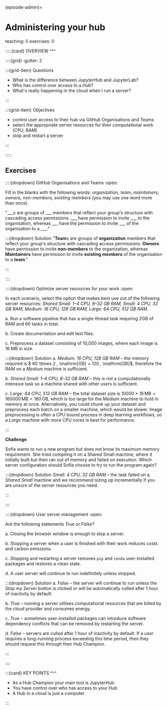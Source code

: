 (episode-admin)=
# Administering your hub

teaching: 0
exercises: 0

:::::{card} 
OVERVIEW
^^^

::::{grid}
:gutter: 2

:::{grid-item}
Questions

- What is the difference between JupyterHub and JupyterLab?
- Who has control over access to a Hub?
- What's really happening in the cloud when I run a server?

:::

:::{grid-item}
Objectives

- control user access to their hub via GitHub Organisations and Teams
- select the appropriate server resources for their computational work (CPU, RAM)
- stop and restart a server

:::

:::::

## Exercises

::::{dropdown} GitHub Organisations and Teams
:open:

Fill in the blanks with the following words: *organization, team, maintainers, owners, non-members, existing members* (you may use one word more than once).

"___s are groups of ___ members that reflect your group's structure with cascading access permissions. ___ have permission to invite ___ to the organisation, whereas ___ have the permission to invite ___ of the organisation to a ___."

:::{dropdown} Solution
"**Team**s are groups of **organization** members that reflect your group's structure with cascading access permissions. **Owners** have permission to invite **non-members** to the organization, whereas **Maintainers** have permission to invite **existing members** of the organisation to a **team**."

:::

::::

::::{dropdown} Optimize server resources for your work
:open:

In each scenario, select the option that makes best use out of the following server resources: *Shared Small: 1–4 CPU, 8–32 GB RAM, Small: 4 CPU, 32 GB RAM, Medium: 16 CPU, 128 GB RAM, Large: 64 CPU, 512 GB RAM*.

a. Run a software pipeline that has a single-thread task requiring 2GB of RAM and 60 tasks in total.

b. Create documentation and edit text files.

c. Preprocess a dataset consisting of 10,000 images, where each image is 16 MB in size.

:::{dropdown} Solution
a. *Medium: 16 CPU, 128 GB RAM* – the memory required is $ 60 \times 2 \, \mathrm{GB} = 120 \, \mathrm{GB}$, therefore the RAM on a *Medium* machine is sufficient.

b. *Shared Small: 1–4 CPU, 8–32 GB RAM* – this is not a computationally intensive task so a machine shared with other users is sufficient.

c. *Large: 64 CPU, 512 GB RAM* – the total dataset size is $10000 \times 16 \, \mathrm{MB} = 160 000 \, \mathrm{MB} = 160 \, \mathrm{GB}$, which is too large for the *Medium* machine to hold in memory at once. Alternatively, you could chunk up your dataset and preprocess each batch on a smaller machine, which would be slower. Image preprocessing is often a CPU bound process in deep learning workflows, so a *Large* machine with more CPU cores is best for performance.

:::

**Challenge**

Sofía wants to run a new program but does not know its maximum memory requirement. She tried compiling it on a Shared Small machine, where it initially built but then ran out of memory and failed on execution. Which server configuration should Sofía choose to try to run the program again?

:::{dropdown} Solution
*Small: 4 CPU, 32 GB RAM* – the task failed on a *Shared Small* machine and we recommend sizing up incrementally if you are unsure of the server resources you need.

:::

::::

::::{dropdown} User server management
:open:

Are the following statements *True* or *False*?

a. Closing the browser window is enough to stop a server.

b. Stopping a server when a user is finished with their work reduces costs and carbon emissions.

c. Stopping and restarting a server removes `pip` and `conda` user-installed packages and restores a clean state. 

d. A user server will continue to run indefinitely unless stopped.

:::{dropdown} Solution
a. *False* – the server will continue to run unless the *Stop my Server* button is clicked or will be automatically culled after 1 hour of inactivity by default.  

b. *True* – running a server utilises computational resources that are billed by the cloud provider and consumes energy.  

c. *True* – sometimes user-installed packages can introduce software dependency conflicts that can be removed by restarting the server.  

d. *False* – servers are culled after 1 hour of inactivity by default. If a user requires a long-running process exceeding this time period, then they should request this through their Hub Champion.

:::

::::

:::{card} 
KEY POINTS
^^^
- As a Hub Champion your main tool is JupyterHub.
- You have control over who has access to your Hub 
- A Hub in a cloud is just a computer

:::

